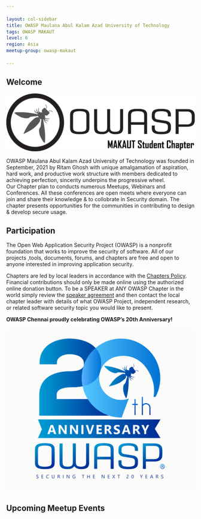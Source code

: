 ```yaml
---

layout: col-sidebar
title: OWASP Maulana Abul Kalam Azad University of Technology
tags: OWASP MAKAUT
level: 6
region: Asia
meetup-group: owasp-makaut

---
```


## Welcome

<img src="assets/images/owasp_makaut_logo.png">

OWASP Maulana Abul Kalam Azad University of Technology was founded in September, 2021 by Ritam Ghosh with unique amalgamation of aspiration, hard work, and productive work structure with members dedicated to achieving perfection, sincerity underpins the progressive wheel. 
<br>
Our Chapter plan to conducts numerous Meetups, Webinars and Conferences. All these conferences are open meets where everyone can join and share their knowledge & to collobrate in Security domain. The chapter presents opportunities for the communities in contributing to design & develop secure usage.

## Participation
The Open Web Application Security Project (OWASP) is a nonprofit foundation that works to improve the security of software. All of our projects ,tools, documents, forums, and chapters are free and open to anyone interested in improving application security. 

Chapters are led by local leaders in accordance with the [Chapters Policy](/www-policy/operational/chapters). Financial contributions should only be made online using the authorized online donation button. To be a SPEAKER at ANY OWASP Chapter in the world simply review the [speaker agreement](/www-policy/legal/speaker-agreement) and then contact the local chapter leader with details of what OWASP Project, independent research, or related software security topic you would like to present.


**OWASP Chennai proudly celebrating OWASP’s 20th Anniversary!**

<img src="assets/images/OWASP_20th_Anniversary.jpeg">

## Upcoming Meetup Events

